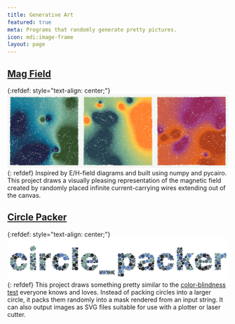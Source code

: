 ```yaml
---
title: Generative Art
featured: true
meta: Programs that randomly generate pretty pictures.
icon: mdi:image-frame
layout: page
---
```


## [Mag Field](https://github.com/tgiv014/mag_field)
{:refdef: style="text-align: center;"}
![Example Image](https://raw.githubusercontent.com/tgiv014/mag_field/main/static/threefold_small.png)
{: refdef}
Inspired by E/H-field diagrams and built using numpy and pycairo. This project draws a visually pleasing representation of the magnetic field created by randomly placed infinite current-carrying wires extending out of the canvas.

## [Circle Packer](https://github.com/tgiv014/circle_packer)
{:refdef: style="text-align: center;"}
![Example Image](https://raw.githubusercontent.com/tgiv014/circle_packer/main/static/logo.png)
{: refdef}
This project draws something pretty similar to the [color-blindness test](https://en.wikipedia.org/wiki/Ishihara_test) everyone knows and loves. Instead of packing circles into a larger circle, it packs them randomly into a mask rendered from an input string. It can also output images as SVG files suitable for use with a plotter or laser cutter.